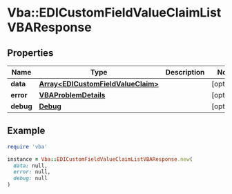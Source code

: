 # Vba::EDICustomFieldValueClaimListVBAResponse

## Properties

| Name | Type | Description | Notes |
| ---- | ---- | ----------- | ----- |
| **data** | [**Array&lt;EDICustomFieldValueClaim&gt;**](EDICustomFieldValueClaim.md) |  | [optional] |
| **error** | [**VBAProblemDetails**](VBAProblemDetails.md) |  | [optional] |
| **debug** | [**Debug**](Debug.md) |  | [optional] |

## Example

```ruby
require 'vba'

instance = Vba::EDICustomFieldValueClaimListVBAResponse.new(
  data: null,
  error: null,
  debug: null
)
```


